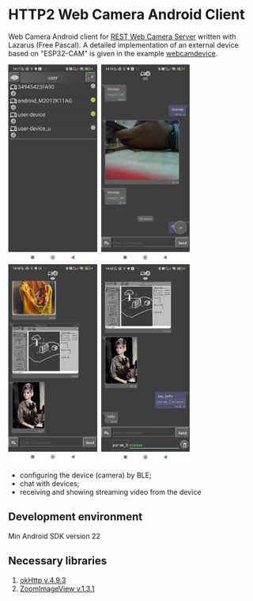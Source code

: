 # HTTP2 Web Camera Android Client
Web Camera Android client for [REST Web Camera Server](https://github.com/iLya2IK/wcwebcamserver) written with Lazarus (Free Pascal). A detailed implementation of an external device based on "ESP32-CAM" is given in the example [webcamdevice](https://github.com/iLya2IK/webcamdevice).
<div>
  <img src="https://github.com/iLya2IK/wcwebcameracontrol/blob/main/screenshots/snap1.png?raw=true" height="400" width="auto" />&nbsp;
  <img src="https://github.com/iLya2IK/wcwebcameracontrol/blob/main/screenshots/snap2.png?raw=true" height="400" width="auto" />&nbsp;
  <img src="https://github.com/iLya2IK/wcwebcameracontrol/blob/main/screenshots/snap3.png?raw=true" height="400" width="auto" />&nbsp;
  <img src="https://github.com/iLya2IK/wcwebcameracontrol/blob/main/screenshots/snap4.png?raw=true" height="400" width="auto" />&nbsp;
  
</div>

- configuring the device (camera) by BLE; 
- chat with devices; 
- receiving and showing streaming video from the device

## Development environment
Min Android SDK version 22

## Necessary libraries
1. [okHttp v.4.9.3](https://square.github.io/okhttp/)
2. [ZoomImageView v.1.3.1](https://github.com/jsibbold/zoomage)

